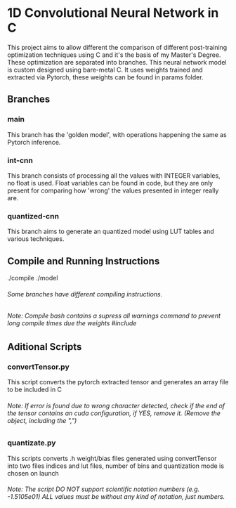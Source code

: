 # 1D Convolutional Neural Network in C

This project aims to allow different the comparison of different post-training optimization techniques using C and it's the basis of my Master's Degree. These optimization are separated into branches.
This neural network model is custom designed using bare-metal C. It uses weights trained and extracted via Pytorch, these weights can be found in params folder.

## Branches

### main
This branch has the 'golden model', with operations happening the same as Pytorch inference.

### int-cnn
This branch consists of processing all the values with INTEGER variables, no float is used.
Float variables can be found in code, but they are only present for comparing how 'wrong' the values presented in integer really are.

### quantized-cnn
This branch aims to generate an quantized model using LUT tables and various techniques.


## Compile and Running Instructions
./compile
./model
###### Some branches have different compiling instructions.
###### Note: Compile bash contains a supress all warnings command to prevent long compile times due the weights #include


## Aditional Scripts

### convertTensor.py
This script converts the pytorch extracted tensor and generates an array file to be included in C
###### Note: If error is found due to wrong character detected, check if the end of the tensor contains an cuda configuration, if YES, remove it. (Remove the object, including the ",")

### quantizate.py 
This scripts converts .h weight/bias files generated using convertTensor into two files indices and lut files, number of bins and quantization mode is chosen on launch
###### Note: The script DO NOT support scientific notation numbers (e.g. -1.5105e01) ALL values must be without any kind of notation, just numbers.
